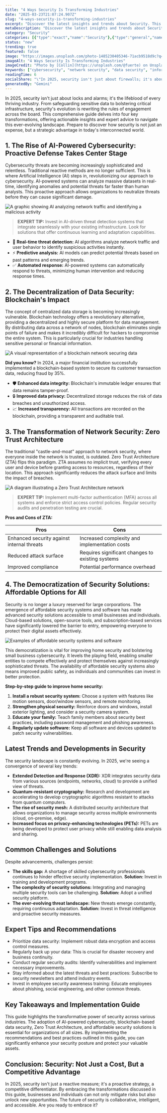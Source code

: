 ```yaml
---
title: "4 Ways Security Is Transforming Industries"
date: "2025-03-23T21:07:24.907Z"
slug: "4-ways-security-is-transforming-industries"
excerpt: "Discover the latest insights and trends about Security. This comprehensive guide covers everything you need to know about Security in 2025."
metaDescription: "Discover the latest insights and trends about Security. This comprehensive guide covers everything you need to know about Security in 2025."
category: "Security"
categories: [{"type":"exact","name":"Security"},{"type":"general","name":"Technology"},{"type":"medium","name":"Cybersecurity"},{"type":"specific","name":"Data Protection"},{"type":"niche","name":"Encryption Algorithms"}]
status: "new"
trending: true
featured: false
image: "https://images.unsplash.com/photo-1485230405346-71acb9518d9c?q=85&w=1200&fit=max&fm=webp&auto=compress"
imageAlt: "4 Ways Security Is Transforming Industries"
imageCredit: "Photo by [Collin](https://unsplash.com/@fuerte) on Unsplash"
keywords: ["cybersecurity", "network security", "data security", "information security", "security solutions", "best security practices", "improve home security", "top security software", "affordable security systems", "small business cybersecurity"]
readingTime: 6
socialShare: "\"In 2025, security isn't just about firewalls; it's about anticipating threats before they emerge.  The future of security is proactive, intelligent, and accessible to all.\""
generatedBy: "Gemini"
---
```




In 2025, security isn't just about locks and alarms; it's the lifeblood of every thriving industry.  From safeguarding sensitive data to bolstering critical infrastructure, security's evolution is rewriting the rules of engagement across the board.  This comprehensive guide delves into four key transformations, offering actionable insights and expert advice to navigate this ever-evolving landscape.  Prepare to discover how security is not just an expense, but a strategic advantage in today's interconnected world.

## 1. The Rise of AI-Powered Cybersecurity:  Proactive Defense Takes Center Stage

Cybersecurity threats are becoming increasingly sophisticated and relentless.  Traditional reactive methods are no longer sufficient.  This is where Artificial Intelligence (AI) steps in, revolutionizing our approach to cybersecurity.  AI-powered systems can analyze massive datasets in real-time, identifying anomalies and potential threats far faster than human analysts.  This proactive approach allows organizations to neutralize threats before they can cause significant damage.

![A graphic showing AI analyzing network traffic and identifying a malicious activity](https://images.unsplash.com/photo-1496368077930-c1e31b4e5b44?q=85&w=1200&fit=max&fm=webp&auto=compress)

> **EXPERT TIP:**  Invest in AI-driven threat detection systems that integrate seamlessly with your existing infrastructure.  Look for solutions that offer continuous learning and adaptation capabilities.

* 🔑 **Real-time threat detection:** AI algorithms analyze network traffic and user behavior to identify suspicious activities instantly.
* ⚡ **Predictive analysis:**  AI models can predict potential threats based on past patterns and emerging trends.
* ✅ **Automated response:** AI-powered systems can automatically respond to threats, minimizing human intervention and reducing response times.

## 2.  The Decentralization of Data Security: Blockchain's Impact

The concept of centralized data storage is becoming increasingly vulnerable.  Blockchain technology offers a revolutionary alternative, providing a decentralized and highly secure platform for data management.  By distributing data across a network of nodes, blockchain eliminates single points of failure and makes it incredibly difficult for hackers to compromise the entire system.  This is particularly crucial for industries handling sensitive personal or financial information.

![A visual representation of a blockchain network securing data](https://images.unsplash.com/photo-1548092372-0d1bd40894a3?q=85&w=1200&fit=max&fm=webp&auto=compress)

**Did you know?**  In 2024, a major financial institution successfully implemented a blockchain-based system to secure its customer transaction data, reducing fraud by 35%.

*  🛡️ **Enhanced data integrity:**  Blockchain's immutable ledger ensures that data remains tamper-proof.
*  🔒 **Improved data privacy:** Decentralized storage reduces the risk of data breaches and unauthorized access.
*  📈 **Increased transparency:**  All transactions are recorded on the blockchain, providing a transparent and auditable trail.

## 3.  The Transformation of Network Security:  Zero Trust Architecture

The traditional "castle-and-moat" approach to network security, where everyone inside the network is trusted, is outdated.  Zero Trust Architecture (ZTA) flips this paradigm.  ZTA assumes no implicit trust, verifying every user and device before granting access to resources, regardless of their location.  This approach significantly reduces the attack surface and limits the impact of breaches.

![A diagram illustrating a Zero Trust Architecture network](https://images.unsplash.com/photo-1550751827-4bd374c3f58b?q=85&w=1200&fit=max&fm=webp&auto=compress)

> **EXPERT TIP:** Implement multi-factor authentication (MFA) across all systems and enforce strict access control policies.  Regular security audits and penetration testing are crucial.

**Pros and Cons of ZTA:**

| Pros                                      | Cons                                           |
|-------------------------------------------|------------------------------------------------|
| Enhanced security against internal threats | Increased complexity and implementation costs    |
| Reduced attack surface                     | Requires significant changes to existing systems |
| Improved compliance                        | Potential performance overhead                    |

## 4.  The Democratization of Security Solutions:  Affordable Options for All

Security is no longer a luxury reserved for large corporations.  The emergence of affordable security systems and software has made advanced security solutions accessible to small businesses and individuals.  Cloud-based solutions, open-source tools, and subscription-based services have significantly lowered the barrier to entry, empowering everyone to protect their digital assets effectively.

![Examples of affordable security systems and software](https://images.unsplash.com/photo-1485230405346-71acb9518d9c?q=85&w=1200&fit=max&fm=webp&auto=compress)

This democratization is vital for improving home security and bolstering small business cybersecurity.  It levels the playing field, enabling smaller entities to compete effectively and protect themselves against increasingly sophisticated threats.  The availability of affordable security systems also means improved public safety, as individuals and communities can invest in better protection.

**Step-by-step guide to improve home security:**

1. **Install a robust security system:** Choose a system with features like motion sensors, door/window sensors, and remote monitoring.
2. **Strengthen physical security:**  Reinforce doors and windows, install exterior lighting, and consider a security camera system.
3. **Educate your family:**  Teach family members about security best practices, including password management and phishing awareness.
4. **Regularly update software:**  Keep all software and devices updated to patch security vulnerabilities.

##  Latest Trends and Developments in Security

The security landscape is constantly evolving.  In 2025, we're seeing a convergence of several key trends:

* **Extended Detection and Response (XDR):**  XDR integrates security data from various sources (endpoints, networks, cloud) to provide a unified view of threats.
* **Quantum-resistant cryptography:**  Research and development are accelerating to develop cryptographic algorithms resistant to attacks from quantum computers.
* **The rise of security mesh:**  A distributed security architecture that allows organizations to manage security across multiple environments (cloud, on-premise, edge).
* **Increased focus on privacy-enhancing technologies (PETs):**  PETs are being developed to protect user privacy while still enabling data analysis and sharing.

## Common Challenges and Solutions

Despite advancements, challenges persist:

* **The skills gap:**  A shortage of skilled cybersecurity professionals continues to hinder effective security implementation. **Solution:** Invest in training and development programs.
* **The complexity of security solutions:**  Integrating and managing multiple security tools can be challenging. **Solution:**  Adopt a unified security platform.
* **The ever-evolving threat landscape:**  New threats emerge constantly, requiring continuous adaptation. **Solution:**  Invest in threat intelligence and proactive security measures.

## Expert Tips and Recommendations

* Prioritize data security: Implement robust data encryption and access control measures.
* Regularly back up your data:  This is crucial for disaster recovery and business continuity.
* Conduct regular security audits:  Identify vulnerabilities and implement necessary improvements.
* Stay informed about the latest threats and best practices:  Subscribe to security newsletters and attend industry events.
* Invest in employee security awareness training:  Educate employees about phishing, social engineering, and other common threats.

## Key Takeaways and Implementation Guide

This guide highlights the transformative power of security across various industries.  The adoption of AI-powered cybersecurity, blockchain-based data security, Zero Trust Architecture, and affordable security solutions is essential for organizations of all sizes. By implementing the recommendations and best practices outlined in this guide, you can significantly enhance your security posture and protect your valuable assets.

## Conclusion:  Security:  Not Just a Cost, But a Competitive Advantage

In 2025, security isn't just a reactive measure; it's a proactive strategy, a competitive differentiator.  By embracing the transformations discussed in this guide, businesses and individuals can not only mitigate risks but also unlock new opportunities.  The future of security is collaborative, intelligent, and accessible.  Are you ready to embrace it?


